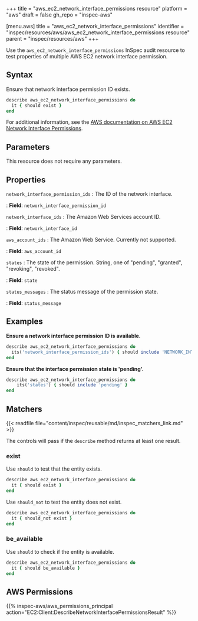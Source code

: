 +++
title = "aws_ec2_network_interface_permissions resource"
platform = "aws"
draft = false
gh_repo = "inspec-aws"

[menu.aws]
title = "aws_ec2_network_interface_permissions"
identifier = "inspec/resources/aws/aws_ec2_network_interface_permissions resource"
parent = "inspec/resources/aws"
+++

Use the `aws_ec2_network_interface_permissions` InSpec audit resource to test properties of multiple AWS EC2 network interface permission.

## Syntax

Ensure that network interface permission ID exists.

```ruby
describe aws_ec2_network_interface_permissions do
  it { should exist }
end
```

For additional information, see the [AWS documentation on AWS EC2 Network Interface Permissions](https://docs.aws.amazon.com/AWSCloudFormation/latest/UserGuide/aws-resource-ec2-networkinterfacepermission.html).

## Parameters

This resource does not require any parameters.

## Properties

`network_interface_permission_ids`
: The ID of the network interface.

: **Field**: `network_interface_permission_id`

`network_interface_ids`
: The Amazon Web Services account ID.

: **Field**: `network_interface_id`

`aws_account_ids`
: The Amazon Web Service. Currently not supported.

: **Field**: `aws_account_id`

`states`
: The state of the permission. String, one of "pending", "granted", "revoking", "revoked".

: **Field**: `state`

`status_messages`
: The status message of the permission state.

: **Field**: `status_message`

## Examples

**Ensure a network interface permission ID is available.**

```ruby
describe aws_ec2_network_interface_permissions do
  its('network_interface_permission_ids') { should include 'NETWORK_INTERFACE_PERMISSION_ID' }
end
```

**Ensure that the interface permission state is 'pending'.**

```ruby
describe aws_ec2_network_interface_permissions do
    its('states') { should include 'pending' }
end
```

## Matchers

{{< readfile file="content/inspec/reusable/md/inspec_matchers_link.md" >}}

The controls will pass if the `describe` method returns at least one result.

### exist

Use `should` to test that the entity exists.

```ruby
describe aws_ec2_network_interface_permissions do
  it { should exist }
end
```

Use `should_not` to test the entity does not exist.

```ruby
describe aws_ec2_network_interface_permissions do
  it { should_not exist }
end
```

### be_available

Use `should` to check if the entity is available.

```ruby
describe aws_ec2_network_interface_permissions do
  it { should be_available }
end
```

## AWS Permissions

{{% inspec-aws/aws_permissions_principal action="EC2:Client:DescribeNetworkInterfacePermissionsResult" %}}
